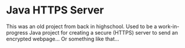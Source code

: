 # Java HTTPS Server
This was an old project from back in highschool.
Used to be a work-in-progress Java project for creating a secure (HTTPS) server to send an encrypted webpage... Or something like that...